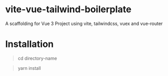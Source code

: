 # vite-vue-tailwind-boilerplate
A scaffolding for Vue 3 Project using vite, tailwindcss, vuex and vue-router

# Installation
> cd directory-name

> yarn install
